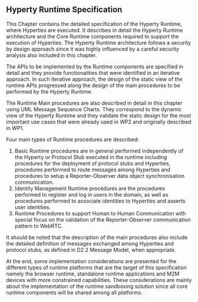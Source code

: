 Hyperty Runtime Specification
-----------------------------

This Chapter contains the detailed specification of the Hyperty Runtime, where Hyperties are executed. It describes in detail the Hyperty Runtime architecture and the Core Runtime components required to support the execution of Hyperties. The Hyperty Runtime architecture follows a security by design approach since it was highly influenced by a careful security analysis also included in this chapter.

The APIs to be implemented by the Runtime components are specified in detail and they provide functionalities that were identified in an iterative approach. In such iterative approach, the design of the static view of the runtime APIs progressed along the design of the main procedures to be performed by the Hyperty Runtime.

The Runtime Main procedures are also described in detail in this chapter using UML Message Sequence Charts. They correspond to the dynamic view of the Hyperty Runtime and they validate the static design for the most important use cases that were already used in WP2 and originally described in WP1.

Four main types of Runtime procedures are described:

1.	Basic Runtime procedures are in general performed independently of the Hyperty or Protocol Stub executed in the runtime including procedures for the deployment of protocol stubs and Hyperties, procedures performed to route messages among Hyperties and procedures to setup a Reporter-Observer data object synchronisation communication.
2.	Identity Management Runtime procedures are the procedures performed to register and log in users in the domain, as well as procedures performed to associate identities to Hyperties and asserts user identities.
3.	Runtime Procedures to support Human to Human Communication with special focus on the validation of the Reporter-Observer communication pattern to WebRTC.

It should be noted that the description of the main procedures also include the detailed definition of messages exchanged among Hyperties and protocol stubs, as defined in D2.2 Message Model, when appropriate.

At the end, some implementation considerations are presented for the different types of runtime platforms that are the target of this specification namely the browser runtime, standalone runtime applications and M2M devices with more constrained capabilities. These considerations are mainly about the implementation of the runtime sandboxing solution since all core runtime components will be shared among all platforms.
